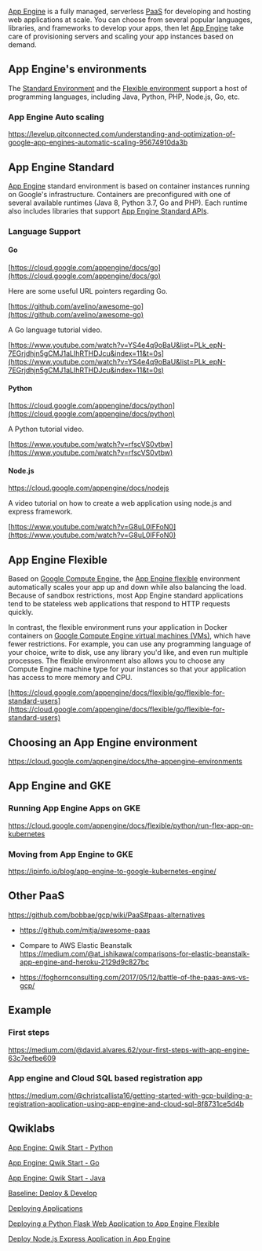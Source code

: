 
[App Engine](https://cloud.google.com/appengine)  is a fully managed, serverless [PaaS](PaaS) for developing and hosting web applications at scale. You can choose from several popular languages, libraries, and frameworks to develop your apps, then let [App Engine](https://en.wikipedia.org/wiki/Google_App_Engine) take care of provisioning servers and scaling your app instances based on demand.


## App Engine's environments

The [Standard Environment](https://cloud.google.com/appengine/docs/about-the-standard-environment) and the [Flexible environment](https://cloud.google.com/appengine/docs/flexible/)  support a host of programming languages, including Java, Python, PHP, Node.js, Go, etc. 






### App Engine Auto scaling

https://levelup.gitconnected.com/understanding-and-optimization-of-google-app-engines-automatic-scaling-95674910da3b


## App Engine Standard

[App Engine](https://www.youtube.com/watch?v=2PRciDpqpko) standard environment is based on container instances running on Google's infrastructure. Containers are preconfigured with one of several available runtimes (Java 8, Python 3.7, Go and PHP). Each runtime also includes libraries that support [App Engine Standard APIs](https://cloud.google.com/appengine/docs/about-the-standard-environment#index_of_features).  





### Language Support


#### Go

[https://cloud.google.com/appengine/docs/go](https://cloud.google.com/appengine/docs/go)

Here are some useful URL pointers regarding Go.

[https://github.com/avelino/awesome-go](https://github.com/avelino/awesome-go)

A Go language tutorial video.

[https://www.youtube.com/watch?v=YS4e4q9oBaU&list=PLk_epN-7EGrjdhjn5gCMJ1aLIhRTHDJcu&index=11&t=0s](https://www.youtube.com/watch?v=YS4e4q9oBaU&list=PLk_epN-7EGrjdhjn5gCMJ1aLIhRTHDJcu&index=11&t=0s)


#### Python

[https://cloud.google.com/appengine/docs/python](https://cloud.google.com/appengine/docs/python)

A Python tutorial video.

[https://www.youtube.com/watch?v=rfscVS0vtbw](https://www.youtube.com/watch?v=rfscVS0vtbw)


#### Node.js

https://cloud.google.com/appengine/docs/nodejs

A video tutorial on how to create a web application using node.js and express framework.

[https://www.youtube.com/watch?v=G8uL0lFFoN0](https://www.youtube.com/watch?v=G8uL0lFFoN0)


## App Engine Flexible

Based on [Google Compute Engine](https://cloud.google.com/compute), the [App Engine flexible](https://cloud.google.com/appengine/docs/flexible/) environment automatically scales your app up and down while also balancing the load. Because of sandbox restrictions, most App Engine standard applications tend to be stateless web applications that respond to HTTP requests quickly.

In contrast, the flexible environment runs your application in Docker containers on [Google Compute Engine virtual machines (VMs)](https://cloud.google.com/compute/docs/instances), which have fewer restrictions. For example, you can use any programming language of your choice, write to disk, use any library you'd like, and even run multiple processes. The flexible environment also allows you to choose any Compute Engine machine type for your instances so that your application has access to more memory and CPU.

[https://cloud.google.com/appengine/docs/flexible/go/flexible-for-standard-users](https://cloud.google.com/appengine/docs/flexible/go/flexible-for-standard-users)


## Choosing an App Engine environment

https://cloud.google.com/appengine/docs/the-appengine-environments

## App Engine and GKE

### Running App Engine Apps on GKE


https://cloud.google.com/appengine/docs/flexible/python/run-flex-app-on-kubernetes

### Moving from App Engine to GKE

https://ipinfo.io/blog/app-engine-to-google-kubernetes-engine/

## Other PaaS

https://github.com/bobbae/gcp/wiki/PaaS#paas-alternatives

- https://github.com/mitja/awesome-paas

- Compare to AWS Elastic Beanstalk 
https://medium.com/@at_ishikawa/comparisons-for-elastic-beanstalk-app-engine-and-heroku-2129d9c827bc

- https://foghornconsulting.com/2017/05/12/battle-of-the-paas-aws-vs-gcp/


## Example

### First steps

https://medium.com/@david.alvares.62/your-first-steps-with-app-engine-63c7eefbe609

### App engine and Cloud SQL based registration app

https://medium.com/@christcallista16/getting-started-with-gcp-building-a-registration-application-using-app-engine-and-cloud-sql-8f8731ce5d4b


## Qwiklabs


[App Engine: Qwik Start - Python](https://www.qwiklabs.com/focuses/1014?catalog_rank=%7B%22rank%22%3A19%2C%22num_filters%22%3A0%2C%22has_search%22%3Atrue%7D&parent=catalog&search_id=7467964)

[App Engine: Qwik Start - Go](https://www.qwiklabs.com/focuses/2754?catalog_rank=%7B%22rank%22%3A14%2C%22num_filters%22%3A0%2C%22has_search%22%3Atrue%7D&parent=catalog&search_id=7467964)

[App Engine: Qwik Start - Java](https://www.qwiklabs.com/focuses/951?parent=catalog)


[Baseline: Deploy & Develop](https://www.qwiklabs.com/quests/37?catalog_rank=%7B%22rank%22%3A4%2C%22num_filters%22%3A0%2C%22has_search%22%3Atrue%7D&search_id=7467936)


[Deploying Applications](https://www.qwiklabs.com/quests/26?catalog_rank=%7B%22rank%22%3A3%2C%22num_filters%22%3A0%2C%22has_search%22%3Atrue%7D&search_id=7467936)


[Deploying a Python Flask Web Application to App Engine Flexible](https://www.qwiklabs.com/focuses/3339?catalog_rank=%7B%22rank%22%3A24%2C%22num_filters%22%3A0%2C%22has_search%22%3Atrue%7D&parent=catalog&search_id=7467972)


[Deploy Node.js Express Application in App Engine](https://www.qwiklabs.com/focuses/3340?catalog_rank=%7B%22rank%22%3A21%2C%22num_filters%22%3A0%2C%22has_search%22%3Atrue%7D&parent=catalog&search_id=7467972)
